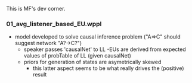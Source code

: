 This is MF's dev corner.

### 01_avg_listener_based_EU.wppl

- model developed to solve causal inference problem ("A=>C" should suggest network "A?->C?")
	- speaker passes 'causalNet' to LL
	-EUs are derived from expected values of probTable of LL (given causalNet)
	- priors for generation of states are asymetrically skewed
		- this latter aspect seems to be what really drives the (positive) result
